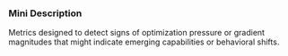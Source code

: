 ### Mini Description

Metrics designed to detect signs of optimization pressure or gradient magnitudes that might indicate emerging capabilities or behavioral shifts.
